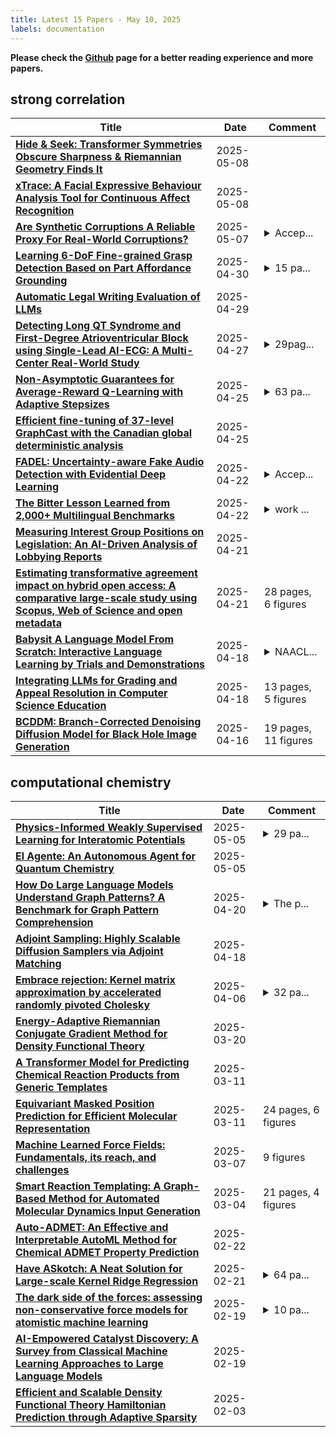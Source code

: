 ```yaml
---
title: Latest 15 Papers - May 10, 2025
labels: documentation
---
```

**Please check the [Github](https://github.com/zezhishao/MTS_Daily_ArXiv) page for a better reading experience and more papers.**

## strong correlation
| **Title** | **Date** | **Comment** |
| --- | --- | --- |
| **[Hide & Seek: Transformer Symmetries Obscure Sharpness & Riemannian Geometry Finds It](http://arxiv.org/abs/2505.05409v1)** | 2025-05-08 |  |
| **[xTrace: A Facial Expressive Behaviour Analysis Tool for Continuous Affect Recognition](http://arxiv.org/abs/2505.05043v1)** | 2025-05-08 |  |
| **[Are Synthetic Corruptions A Reliable Proxy For Real-World Corruptions?](http://arxiv.org/abs/2505.04835v1)** | 2025-05-07 | <details><summary>Accep...</summary><p>Accepted at CVPR 2025 Workshop on Synthetic Data for Computer Vision</p></details> |
| **[Learning 6-DoF Fine-grained Grasp Detection Based on Part Affordance Grounding](http://arxiv.org/abs/2301.11564v3)** | 2025-04-30 | <details><summary>15 pa...</summary><p>15 pages, 8 figures, 7 tables</p></details> |
| **[Automatic Legal Writing Evaluation of LLMs](http://arxiv.org/abs/2504.21202v1)** | 2025-04-29 |  |
| **[Detecting Long QT Syndrome and First-Degree Atrioventricular Block using Single-Lead AI-ECG: A Multi-Center Real-World Study](http://arxiv.org/abs/2502.17499v2)** | 2025-04-27 | <details><summary>29pag...</summary><p>29pages, 11 figures, 8 tables</p></details> |
| **[Non-Asymptotic Guarantees for Average-Reward Q-Learning with Adaptive Stepsizes](http://arxiv.org/abs/2504.18743v1)** | 2025-04-25 | <details><summary>63 pa...</summary><p>63 pages and 4 figures</p></details> |
| **[Efficient fine-tuning of 37-level GraphCast with the Canadian global deterministic analysis](http://arxiv.org/abs/2408.14587v2)** | 2025-04-25 |  |
| **[FADEL: Uncertainty-aware Fake Audio Detection with Evidential Deep Learning](http://arxiv.org/abs/2504.15663v1)** | 2025-04-22 | <details><summary>Accep...</summary><p>Accepted at ICASSP 2025</p></details> |
| **[The Bitter Lesson Learned from 2,000+ Multilingual Benchmarks](http://arxiv.org/abs/2504.15521v1)** | 2025-04-22 | <details><summary>work ...</summary><p>work in progress; 22 pages, 8 figures, 3 tables;</p></details> |
| **[Measuring Interest Group Positions on Legislation: An AI-Driven Analysis of Lobbying Reports](http://arxiv.org/abs/2504.15333v1)** | 2025-04-21 |  |
| **[Estimating transformative agreement impact on hybrid open access: A comparative large-scale study using Scopus, Web of Science and open metadata](http://arxiv.org/abs/2504.15038v1)** | 2025-04-21 | 28 pages, 6 figures |
| **[Babysit A Language Model From Scratch: Interactive Language Learning by Trials and Demonstrations](http://arxiv.org/abs/2405.13828v2)** | 2025-04-18 | <details><summary>NAACL...</summary><p>NAACL 2025 (Main) & Workshop on Large Language Models and Cognition @ ICML 2024 (Oral)</p></details> |
| **[Integrating LLMs for Grading and Appeal Resolution in Computer Science Education](http://arxiv.org/abs/2504.13557v1)** | 2025-04-18 | 13 pages, 5 figures |
| **[BCDDM: Branch-Corrected Denoising Diffusion Model for Black Hole Image Generation](http://arxiv.org/abs/2502.08528v2)** | 2025-04-16 | 19 pages, 11 figures |

## computational chemistry
| **Title** | **Date** | **Comment** |
| --- | --- | --- |
| **[Physics-Informed Weakly Supervised Learning for Interatomic Potentials](http://arxiv.org/abs/2408.05215v2)** | 2025-05-05 | <details><summary>29 pa...</summary><p>29 pages, 4 figures, 31 Tables. Accepted for publication in ICML2025</p></details> |
| **[El Agente: An Autonomous Agent for Quantum Chemistry](http://arxiv.org/abs/2505.02484v1)** | 2025-05-05 |  |
| **[How Do Large Language Models Understand Graph Patterns? A Benchmark for Graph Pattern Comprehension](http://arxiv.org/abs/2410.05298v2)** | 2025-04-20 | <details><summary>The p...</summary><p>The paper is published in ICLR 2025</p></details> |
| **[Adjoint Sampling: Highly Scalable Diffusion Samplers via Adjoint Matching](http://arxiv.org/abs/2504.11713v2)** | 2025-04-18 |  |
| **[Embrace rejection: Kernel matrix approximation by accelerated randomly pivoted Cholesky](http://arxiv.org/abs/2410.03969v3)** | 2025-04-06 | <details><summary>32 pa...</summary><p>32 pages, 4 figures; v3 new introduction to section 4, reorganization</p></details> |
| **[Energy-Adaptive Riemannian Conjugate Gradient Method for Density Functional Theory](http://arxiv.org/abs/2503.16225v1)** | 2025-03-20 |  |
| **[A Transformer Model for Predicting Chemical Reaction Products from Generic Templates](http://arxiv.org/abs/2503.05810v2)** | 2025-03-11 |  |
| **[Equivariant Masked Position Prediction for Efficient Molecular Representation](http://arxiv.org/abs/2502.08209v2)** | 2025-03-11 | 24 pages, 6 figures |
| **[Machine Learned Force Fields: Fundamentals, its reach, and challenges](http://arxiv.org/abs/2503.05845v1)** | 2025-03-07 | 9 figures |
| **[Smart Reaction Templating: A Graph-Based Method for Automated Molecular Dynamics Input Generation](http://arxiv.org/abs/2503.02678v1)** | 2025-03-04 | 21 pages, 4 figures |
| **[Auto-ADMET: An Effective and Interpretable AutoML Method for Chemical ADMET Property Prediction](http://arxiv.org/abs/2502.16378v1)** | 2025-02-22 |  |
| **[Have ASkotch: A Neat Solution for Large-scale Kernel Ridge Regression](http://arxiv.org/abs/2407.10070v2)** | 2025-02-21 | <details><summary>64 pa...</summary><p>64 pages (including appendices), 16 figures, 5 tables</p></details> |
| **[The dark side of the forces: assessing non-conservative force models for atomistic machine learning](http://arxiv.org/abs/2412.11569v2)** | 2025-02-19 | <details><summary>10 pa...</summary><p>10 pages (including references) + appendix Conference format</p></details> |
| **[AI-Empowered Catalyst Discovery: A Survey from Classical Machine Learning Approaches to Large Language Models](http://arxiv.org/abs/2502.13626v1)** | 2025-02-19 |  |
| **[Efficient and Scalable Density Functional Theory Hamiltonian Prediction through Adaptive Sparsity](http://arxiv.org/abs/2502.01171v1)** | 2025-02-03 |  |

